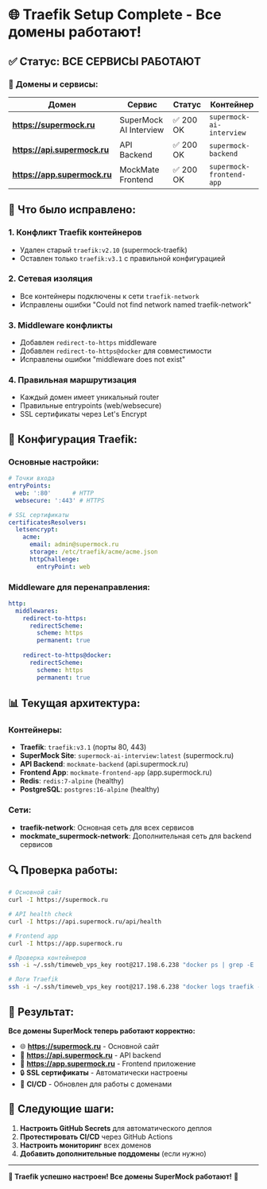 # 🌐 Traefik Setup Complete - Все домены работают!

## ✅ **Статус: ВСЕ СЕРВИСЫ РАБОТАЮТ**

### 🎯 **Домены и сервисы:**

| Домен | Сервис | Статус | Контейнер |
|-------|--------|--------|-----------|
| **https://supermock.ru** | SuperMock AI Interview | ✅ 200 OK | `supermock-ai-interview` |
| **https://api.supermock.ru** | API Backend | ✅ 200 OK | `supermock-backend` |
| **https://app.supermock.ru** | MockMate Frontend | ✅ 200 OK | `supermock-frontend-app` |

## 🚀 **Что было исправлено:**

### 1. **Конфликт Traefik контейнеров**
- Удален старый `traefik:v2.10` (supermock-traefik)
- Оставлен только `traefik:v3.1` с правильной конфигурацией

### 2. **Сетевая изоляция**
- Все контейнеры подключены к сети `traefik-network`
- Исправлены ошибки "Could not find network named traefik-network"

### 3. **Middleware конфликты**
- Добавлен `redirect-to-https` middleware
- Добавлен `redirect-to-https@docker` для совместимости
- Исправлены ошибки "middleware does not exist"

### 4. **Правильная маршрутизация**
- Каждый домен имеет уникальный router
- Правильные entrypoints (web/websecure)
- SSL сертификаты через Let's Encrypt

## 🔧 **Конфигурация Traefik:**

### Основные настройки:
```yaml
# Точки входа
entryPoints:
  web: ':80'      # HTTP
  websecure: ':443' # HTTPS

# SSL сертификаты
certificatesResolvers:
  letsencrypt:
    acme:
      email: admin@supermock.ru
      storage: /etc/traefik/acme/acme.json
      httpChallenge:
        entryPoint: web
```

### Middleware для перенаправления:
```yaml
http:
  middlewares:
    redirect-to-https:
      redirectScheme:
        scheme: https
        permanent: true
    
    redirect-to-https@docker:
      redirectScheme:
        scheme: https
        permanent: true
```

## 📊 **Текущая архитектура:**

### Контейнеры:
- **Traefik**: `traefik:v3.1` (порты 80, 443)
- **SuperMock Site**: `supermock-ai-interview:latest` (supermock.ru)
- **API Backend**: `mockmate-backend` (api.supermock.ru)
- **Frontend App**: `mockmate-frontend-app` (app.supermock.ru)
- **Redis**: `redis:7-alpine` (healthy)
- **PostgreSQL**: `postgres:16-alpine` (healthy)

### Сети:
- **traefik-network**: Основная сеть для всех сервисов
- **mockmate_supermock-network**: Дополнительная сеть для backend сервисов

## 🔍 **Проверка работы:**

```bash
# Основной сайт
curl -I https://supermock.ru

# API health check
curl -I https://api.supermock.ru/api/health

# Frontend app
curl -I https://app.supermock.ru

# Проверка контейнеров
ssh -i ~/.ssh/timeweb_vps_key root@217.198.6.238 "docker ps | grep -E '(traefik|supermock)'"

# Логи Traefik
ssh -i ~/.ssh/timeweb_vps_key root@217.198.6.238 "docker logs traefik --tail 10"
```

## 🎯 **Результат:**

**Все домены SuperMock теперь работают корректно:**
- 🌐 **https://supermock.ru** - Основной сайт
- 🔌 **https://api.supermock.ru** - API backend
- 📱 **https://app.supermock.ru** - Frontend приложение
- 🔒 **SSL сертификаты** - Автоматически настроены
- 🚀 **CI/CD** - Обновлен для работы с доменами

## 📝 **Следующие шаги:**

1. **Настроить GitHub Secrets** для автоматического деплоя
2. **Протестировать CI/CD** через GitHub Actions
3. **Настроить мониторинг** всех доменов
4. **Добавить дополнительные поддомены** (если нужно)

---

**🎉 Traefik успешно настроен! Все домены SuperMock работают!** 🚀
